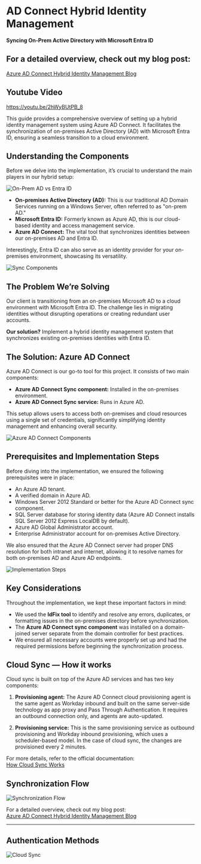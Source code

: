 # AD Connect Hybrid Identity Management

**Syncing On-Prem Active Directory with Microsoft Entra ID**

## For a detailed overview, check out my blog post:
[Azure AD Connect Hybrid Identity Management Blog](https://medium.com/@majameeljameey/azure-ad-connect-hybrid-identity-management-e3996e562ec9)

## Youtube Video 
https://youtu.be/2hWyBUtPB_8

This guide provides a comprehensive overview of setting up a hybrid identity management system using Azure AD Connect. It facilitates the synchronization of on-premises Active Directory (AD) with Microsoft Entra ID, ensuring a seamless transition to a cloud environment.

## Understanding the Components

Before we delve into the implementation, it’s crucial to understand the main players in our hybrid setup:

![On-Prem AD vs Entra ID](https://github.com/user-attachments/assets/12847d33-0878-4389-b3e2-c73943cd9e1b)

- **On-premises Active Directory (AD):** This is our traditional AD Domain Services running on a Windows Server, often referred to as "on-prem AD."
- **Microsoft Entra ID:** Formerly known as Azure AD, this is our cloud-based identity and access management service.
- **Azure AD Connect:** The vital tool that synchronizes identities between our on-premises AD and Entra ID.

Interestingly, Entra ID can also serve as an identity provider for your on-premises environment, showcasing its versatility.

![Sync Components](https://github.com/user-attachments/assets/b263dd50-99d7-4e3b-825d-ca2210416c30)

## The Problem We’re Solving

Our client is transitioning from an on-premises Microsoft AD to a cloud environment with Microsoft Entra ID. The challenge lies in migrating identities without disrupting operations or creating redundant user accounts. 

**Our solution?** Implement a hybrid identity management system that synchronizes existing on-premises identities with Entra ID.

## The Solution: Azure AD Connect

Azure AD Connect is our go-to tool for this project. It consists of two main components:

- **Azure AD Connect Sync component:** Installed in the on-premises environment.
- **Azure AD Connect Sync service:** Runs in Azure AD.

This setup allows users to access both on-premises and cloud resources using a single set of credentials, significantly simplifying identity management and enhancing overall security.

![Azure AD Connect Components](https://github.com/user-attachments/assets/08e3a939-9988-4e15-8f1e-fc1e1d9fdfdc)

## Prerequisites and Implementation Steps

Before diving into the implementation, we ensured the following prerequisites were in place:

- An Azure AD tenant.
- A verified domain in Azure AD.
- Windows Server 2012 Standard or better for the Azure AD Connect sync component.
- SQL Server database for storing identity data (Azure AD Connect installs SQL Server 2012 Express LocalDB by default).
- Azure AD Global Administrator account.
- Enterprise Administrator account for on-premises Active Directory.

We also ensured that the Azure AD Connect server had proper DNS resolution for both intranet and internet, allowing it to resolve names for both on-premises AD and Azure AD endpoints.

![Implementation Steps](https://github.com/user-attachments/assets/9f154299-2e93-4a51-bf44-08b1d9f4c264)

## Key Considerations

Throughout the implementation, we kept these important factors in mind:

- We used the **IdFix tool** to identify and resolve any errors, duplicates, or formatting issues in the on-premises directory before synchronization.
- The **Azure AD Connect sync component** was installed on a domain-joined server separate from the domain controller for best practices.
- We ensured all necessary accounts were properly set up and had the required permissions before beginning the synchronization process.

## Cloud Sync — How it works

Cloud sync is built on top of the Azure AD services and has two key components:

1. **Provisioning agent:** The Azure AD Connect cloud provisioning agent is the same agent as Workday inbound and built on the same server-side technology as app proxy and Pass Through Authentication. It requires an outbound connection only, and agents are auto-updated.

2. **Provisioning service:** This is the same provisioning service as outbound provisioning and Workday inbound provisioning, which uses a scheduler-based model. In the case of cloud sync, the changes are provisioned every 2 minutes.

For more details, refer to the official documentation:  
[How Cloud Sync Works](https://docs.microsoft.com/en-us/azure/active-directory/cloud-sync/concept-how-it-works)

## Synchronization Flow

![Synchronization Flow](https://github.com/user-attachments/assets/0f432e9a-4e42-4d25-b963-b73c6a04e071)

For a detailed overview, check out my blog post:  
[Azure AD Connect Hybrid Identity Management Blog](https://medium.com/@majameeljameey/azure-ad-connect-hybrid-identity-management-e3996e562ec9)

---

## Authentication Methods

![Cloud Sync](https://github.com/user-attachments/assets/9a9b8de9-baa2-4f7c-aec3-114c21e00630)
